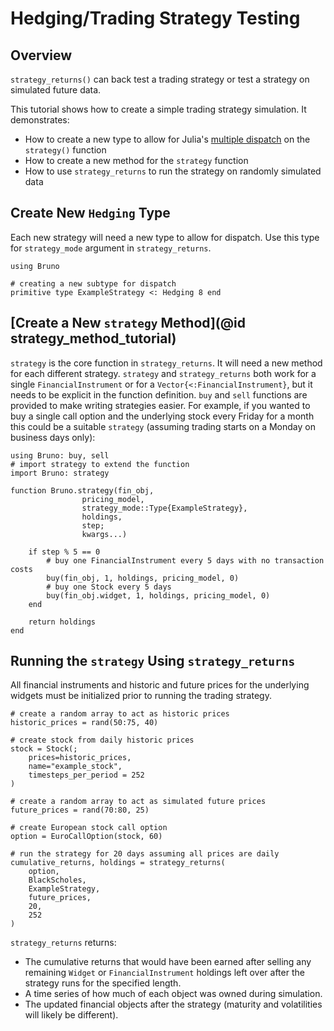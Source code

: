 # Hedging/Trading Strategy Testing

## Overview
`strategy_returns()` can back test a trading strategy or test a strategy on simulated future data. 

This tutorial shows how to create a simple trading strategy simulation. It demonstrates: 
* How to create a new type to allow for Julia's [multiple dispatch](https://docs.julialang.org/en/v1/manual/methods/) on the `strategy()` function
* How to create a new method for the `strategy` function
* How to use `strategy_returns` to run the strategy on randomly simulated data

## Create New `Hedging` Type
Each new strategy will need a new type to allow for dispatch. Use this type for `strategy_mode` argument in `strategy_returns`.

```
using Bruno

# creating a new subtype for dispatch
primitive type ExampleStrategy <: Hedging 8 end
```

## [Create a New `strategy` Method](@id strategy_method_tutorial)
`strategy` is the core function in `strategy_returns`. It will need a new method for each different strategy. `strategy` and `strategy_returns` both work for a single `FinancialInstrument` or for a `Vector{<:FinancialInstrument}`, but it needs to be explicit in the function definition. `buy` and `sell` functions are provided to make writing strategies easier.
For example, if you wanted to buy a single call option and the underlying stock every Friday for a month this could be a suitable `strategy` (assuming trading starts on a Monday on business days only):
```
using Bruno: buy, sell
# import strategy to extend the function
import Bruno: strategy

function Bruno.strategy(fin_obj, 
                pricing_model, 
                strategy_mode::Type{ExampleStrategy},
                holdings,
                step;
                kwargs...)

    if step % 5 == 0
        # buy one FinancialInstrument every 5 days with no transaction costs
        buy(fin_obj, 1, holdings, pricing_model, 0) 
        # buy one Stock every 5 days
        buy(fin_obj.widget, 1, holdings, pricing_model, 0) 
    end

    return holdings
end
```

## Running the `strategy` Using `strategy_returns`
All financial instruments and historic and future prices for the underlying widgets must be initialized prior to running the trading strategy. 

```
# create a random array to act as historic prices
historic_prices = rand(50:75, 40)

# create stock from daily historic prices
stock = Stock(;
    prices=historic_prices, 
    name="example_stock", 
    timesteps_per_period = 252
)

# create a random array to act as simulated future prices
future_prices = rand(70:80, 25)

# create European stock call option
option = EuroCallOption(stock, 60)

# run the strategy for 20 days assuming all prices are daily
cumulative_returns, holdings = strategy_returns(
    option, 
    BlackScholes, 
    ExampleStrategy,
    future_prices, 
    20, 
    252
)
```

`strategy_returns` returns:
* The cumulative returns that would have been earned after selling any remaining `Widget` or `FinancialInstrument` holdings left over after the strategy runs for the specified length.
* A time series of how much of each object was owned during simulation.
* The updated financial objects after the strategy (maturity and volatilities will likely be different).